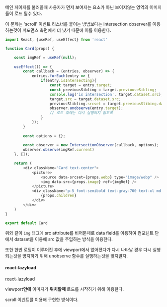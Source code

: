 메인 페이지를 불러올때 사용자가 먼저 보여지는 요소가 아닌 보이지않는 영역의 이미지들이 로드 될수 있다.

이 문제는 'scroll' 이벤트 리스너를 붙이는 방법보다는 intersection observer를 이용하는것이 퍼포먼스 측면에서 더 낫기 때문에 이를 이용한다.

```js
import React, {useRef, useEffect} from 'react'

function Card(props) {

	const imgRef = useRef(null);
	
	useEffect(() => {	
		const callback = (entries, observer) => {
			entries.forEach(entry => {
				if(entry.isIntersecting){
					const target = entry.target;
					const previousSibling = target.previouseSibling;
					console.log('is intersection', target.dataset.src);
					target.src = target.dataset.src;
					previousSlibling.srcset = target.previousSlibing.dataset.srcset;
					observer.unobserve(entry.target);
					// 로드 후에는 다시 실행되지 않도록
				}
			});
		}
	
		const options = {};
	
		const observer = new IntersectionObserver(callback, options);
		observer.observe(imgRef.current)
	}, []);

	return (
		<div className="Card text-center">
			<picture>
				<source data-srcset={props.webp} type="image/webp" />
				<img data-src={props.image} ref={imgRef} />
			</picture>
			<div className="p-5 font-semibold text-gray-700 text-xl md:text-lg lg:text-xl keep-all">
				{props.children}
			</div>
		</div>
	)
}

export default Card

```

위와 같이 `img` 태그에 src attribute를 비어둔채로 data field를 이용하여 컴포넌트 단에서 dataset을 이용해 src 값을 주입하는 방식을 이용한다.

또한 한번 로딩이 이루어진 후에 viewport에서 없어졌다가 다시 나타날 경우 다시 실행되는것을 방지하기 위해 unobserve 함수를 실행하는것을 잊지말자.

#### react-lazyload
[react-lazyload](https://www.npmjs.com/package/react-lazyload)

viewport**안에** 이미지가 **위치할때** 로드를 시작하기 위해 이용한다.

scroll 이벤트를 이용해 구현한 방식이다.